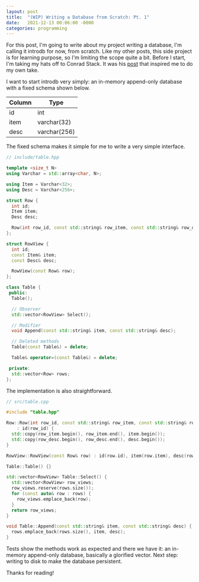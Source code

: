 ```yaml
---
layout: post
title:  "(WIP) Writing a Database from Scratch: Pt. 1"
date:   2021-12-13 00:06:00 -0000
categories: programming
---
```


For this post, I'm going to write about my project writing a database,
I'm calling it introdb for now, from scratch. Like my other posts, this side
project is for learning purpose, so I'm limiting the scope quite a bit.
Before I start, I'm taking my hats off to Conrad Stack. It was his [post](https://cstack.github.io/db_tutorial/)
that inspired me to do my own take.

I want to start introdb very simply: an in-memory append-only database with
a fixed schema shown below.

| Column  | Type         |
|---------|--------------|
| id      | int          |
| item    | varchar(32)  |
| desc    | varchar(256) |

The fixed schema makes it simple for me to write a very simple interface.

```cpp
// include/table.hpp

template <size_t N>
using Varchar = std::array<char, N>;

using Item = Varchar<32>;
using Desc = Varchar<256>;

struct Row {
  int id;
  Item item;
  Desc desc;

  Row(int row_id, const std::string& row_item, const std::string& row_desc);
};

struct RowView {
  int id;
  const Item& item;
  const Desc& desc;

  RowView(const Row& row);
};

class Table {
 public:
  Table();

  // Observer
  std::vector<RowView> Select();

  // Modifier
  void Append(const std::string& item, const std::string& desc);

  // Deleted methods
  Table(const Table&) = delete;

  Table& operator=(const Table&) = delete;

 private:
  std::vector<Row> rows;
};
```

The implementation is also straightforward.

```cpp
// src/table.cpp

#include "table.hpp"

Row::Row(int row_id, const std::string& row_item, const std::string& row_desc)
    : id(row_id) {
  std::copy(row_item.begin(), row_item.end(), item.begin());
  std::copy(row_desc.begin(), row_desc.end(), desc.begin());
}

RowView::RowView(const Row& row) : id(row.id), item(row.item), desc(row.desc) {}

Table::Table() {}

std::vector<RowView> Table::Select() {
  std::vector<RowView> row_views;
  row_views.reserve(rows.size());
  for (const auto& row : rows) {
    row_views.emplace_back(row);
  }
  return row_views;
}

void Table::Append(const std::string& item, const std::string& desc) {
  rows.emplace_back(rows.size(), item, desc);
}
```

Tests show the methods work as expected and there we have it: an in-memory
append-only database, basically a glorified vector. Next step: writing to
disk to make the database persistent.

Thanks for reading!

